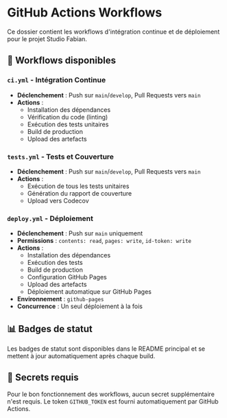 # GitHub Actions Workflows

Ce dossier contient les workflows d'intégration continue et de déploiement pour le projet Studio Fabian.

## 🔧 Workflows disponibles

### `ci.yml` - Intégration Continue
- **Déclenchement** : Push sur `main`/`develop`, Pull Requests vers `main`
- **Actions** :
  - Installation des dépendances
  - Vérification du code (linting)
  - Exécution des tests unitaires
  - Build de production
  - Upload des artefacts

### `tests.yml` - Tests et Couverture
- **Déclenchement** : Push sur `main`/`develop`, Pull Requests vers `main`
- **Actions** :
  - Exécution de tous les tests unitaires
  - Génération du rapport de couverture
  - Upload vers Codecov

### `deploy.yml` - Déploiement
- **Déclenchement** : Push sur `main` uniquement
- **Permissions** : `contents: read`, `pages: write`, `id-token: write`
- **Actions** :
  - Installation des dépendances
  - Exécution des tests
  - Build de production
  - Configuration GitHub Pages
  - Upload des artefacts
  - Déploiement automatique sur GitHub Pages
- **Environnement** : `github-pages`
- **Concurrence** : Un seul déploiement à la fois

## 📊 Badges de statut

Les badges de statut sont disponibles dans le README principal et se mettent à jour automatiquement après chaque build.

## 🔑 Secrets requis

Pour le bon fonctionnement des workflows, aucun secret supplémentaire n'est requis. Le token `GITHUB_TOKEN` est fourni automatiquement par GitHub Actions.
